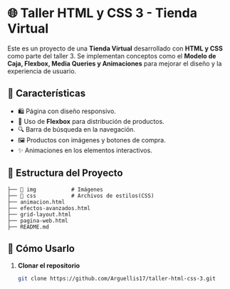 # 🌐 Taller HTML y CSS 3 - Tienda Virtual

Este es un proyecto de una **Tienda Virtual** desarrollado con **HTML y CSS** como parte del taller 3. Se implementan conceptos como el **Modelo de Caja, Flexbox, Media Queries y Animaciones** para mejorar el diseño y la experiencia de usuario.

## 📌 Características

- 🛍️ Página con diseño responsivo.
- 🎨 Uso de **Flexbox** para distribución de productos.
- 🔍 Barra de búsqueda en la navegación.
- 🖼️ Productos con imágenes y botones de compra.
- ✨ Animaciones en los elementos interactivos.

## 📂 Estructura del Proyecto
```
├── 📁 img           # Imágenes
├── 📁 css           # Archivos de estilos(CSS)           
├── animacion.html       
├── efectos-avanzados.html
├── grid-layout.html
├── pagina-web.html
├── README.md
```

## 🚀 Cómo Usarlo

1. **Clonar el repositorio**
   ```bash
   git clone https://github.com/Arguellis17/taller-html-css-3.git
